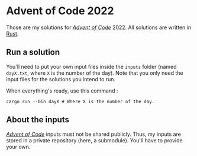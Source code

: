 # Advent of Code 2022

Those are my solutions for *[Advent of Code]* 2022. All solutions are written in [Rust].

## Run a solution

You'll need to put your own input files inside the `inputs` folder (named `dayX.txt`, where `X` is the number of the 
day). Note that you only need the input files for the solutions you intend to run.

When everything's ready, use this command :

```shell
cargo run --bin dayX # Where X is the number of the day.
```

## About the inputs

*[Advent of Code]* inputs must not be shared publicly. Thus, my inputs are stored in a private repository (here, a 
submodule). You'll have to provide your own.

[Advent of Code]: https://adventofcode.com/
[Rust]: https://www.rust-lang.org/